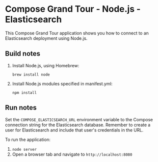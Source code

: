 # Compose Grand Tour - Node.js - Elasticsearch

This Compose Grand Tour application shows you how to connect to an Elasticsearch deployment using Node.js.

## Build notes

1. Install Node.js, using Homebrew:

    ```
    brew install node
    ```

2. Install Node.js modules specified in manifest.yml:

    ```
    npm install
    ```

## Run notes

Set the `COMPOSE_ELASTICSEARCH_URL` environment variable to the Compose connection string for the Elasticsearch database. Remember to create a user for Elasticsearch and include that user's credentials in the URL.

To run the application:

1. `node server`
2. Open a browser tab and navigate to `http://localhost:8080`


